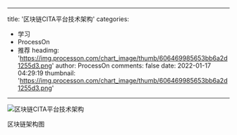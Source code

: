 
---
title: '区块链CITA平台技术架构'
categories: 
 - 学习
 - ProcessOn
 - 推荐
headimg: 'https://img.processon.com/chart_image/thumb/606469985653bb6a2d1255d3.png'
author: ProcessOn
comments: false
date: 2022-01-17 04:29:19
thumbnail: 'https://img.processon.com/chart_image/thumb/606469985653bb6a2d1255d3.png'
---

<div>   
<img class="thumb" alt="区块链CITA平台技术架构" src="https://img.processon.com/chart_image/thumb/606469985653bb6a2d1255d3.png" referrerpolicy="no-referrer">
<p>区块链架构图</p>  
</div>
            